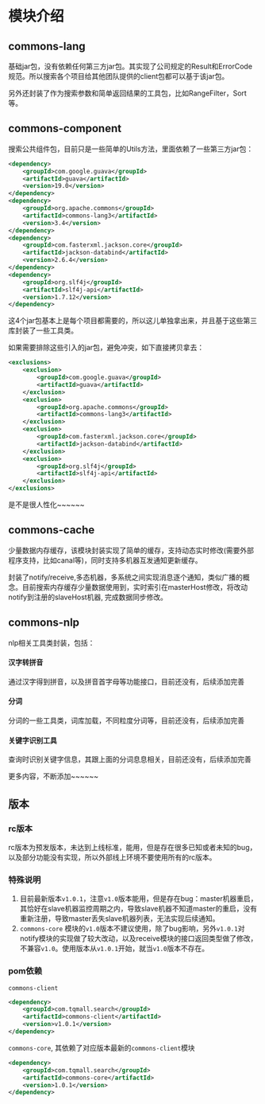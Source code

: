 # 模块介绍

## commons-lang

基础jar包，没有依赖任何第三方jar包。其实现了公司规定的Result和ErrorCode规范。所以搜索各个项目给其他团队提供的client包都可以基于该jar包。

另外还封装了作为搜索参数和简单返回结果的工具包，比如RangeFilter，Sort等。

## commons-component

搜索公共组件包，目前只是一些简单的Utils方法，里面依赖了一些第三方jar包：

``` xml
<dependency>
    <groupId>com.google.guava</groupId>
    <artifactId>guava</artifactId>
    <version>19.0</version>
</dependency>
<dependency>
    <groupId>org.apache.commons</groupId>
    <artifactId>commons-lang3</artifactId>
    <version>3.4</version>
</dependency>
<dependency>
    <groupId>com.fasterxml.jackson.core</groupId>
    <artifactId>jackson-databind</artifactId>
    <version>2.6.4</version>
</dependency>
<dependency>
    <groupId>org.slf4j</groupId>
    <artifactId>slf4j-api</artifactId>
    <version>1.7.12</version>
</dependency>        
```

这4个jar包基本上是每个项目都需要的，所以这儿单独拿出来，并且基于这些第三库封装了一些工具类。

如果需要排除这些引入的jar包，避免冲突，如下直接拷贝拿去：

``` xml
<exclusions>
    <exclusion>
        <groupId>com.google.guava</groupId>
        <artifactId>guava</artifactId>
    </exclusion>
    <exclusion>
        <groupId>org.apache.commons</groupId>
        <artifactId>commons-lang3</artifactId>
    </exclusion>
    <exclusion>
        <groupId>com.fasterxml.jackson.core</groupId>
        <artifactId>jackson-databind</artifactId>
    </exclusion>
    <exclusion>
        <groupId>org.slf4j</groupId>
        <artifactId>slf4j-api</artifactId>
    </exclusion>
</exclusions>
```

是不是很人性化~~~~~~

## commons-cache

少量数据内存缓存，该模块封装实现了简单的缓存，支持动态实时修改(需要外部程序支持，比如canal等)，同时支持多机器互发通知更新缓存。

封装了notify/receive,多态机器，多系统之间实现消息逐个通知，类似广播的概念。目前搜索内存缓存少量数据使用到，实时索引在masterHost修改，将改动notify到注册的slaveHost机器, 完成数据同步修改。

## commons-nlp

nlp相关工具类封装，包括：

#### 汉字转拼音

通过汉字得到拼音，以及拼音首字母等功能接口，目前还没有，后续添加完善

#### 分词

分词的一些工具类，词库加载，不同粒度分词等，目前还没有，后续添加完善

#### 关键字识别工具

查询时识别关键字信息，其跟上面的分词息息相关，目前还没有，后续添加完善



更多内容，不断添加~~~~~~

## 版本

### rc版本

rc版本为预发版本，未达到上线标准，能用，但是存在很多已知或者未知的bug，以及部分功能没有实现，所以外部线上环境不要使用所有的rc版本。

### 特殊说明

1. 目前最新版本`v1.0.1`，注意`v1.0`版本能用，但是存在bug：master机器重启，其恰好在slave机器监控周期之内，导致slave机器不知道master的重启，没有重新注册，导致master丢失slave机器列表，无法实现后续通知。
2. `commons-core` 模块的`v1.0`版本不建议使用，除了bug影响，另外`v1.0.1`对notify模块的实现做了较大改动，以及receive模块的接口返回类型做了修改，不兼容`v1.0`。使用版本从`v1.0.1`开始，就当`v1.0`版本不存在。

### pom依赖

`commons-client`

``` xml
<dependency>
	<groupId>com.tqmall.search</groupId>
	<artifactId>commons-client</artifactId>
	<version>v1.0.1</version>
</dependency>
```

`commons-core`, 其依赖了对应版本最新的`commons-client`模块

``` xml
<dependency>
	<groupId>com.tqmall.search</groupId>
	<artifactId>commons-core</artifactId>
	<version>1.0.1</version>
</dependency>
```
